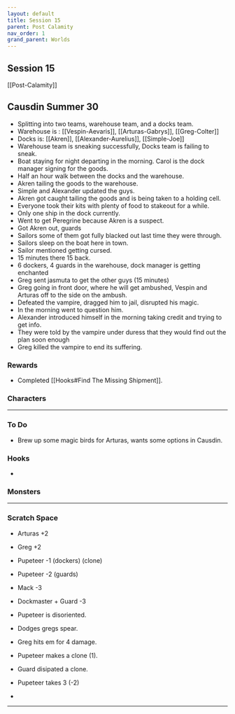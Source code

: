 ```yaml
---
layout: default
title: Session 15
parent: Post Calamity
nav_order: 1
grand_parent: Worlds
---
```

## Session 15
[[Post-Calamity]]
## Causdin Summer 30
* Splitting into two teams, warehouse team, and a docks team.
* Warehouse is : [[Vespin-Aevaris]], [[Arturas-Gabrys]], [[Greg-Colter]]
* Docks is: [[Akren]], [[Alexander-Aurelius]], [[Simple-Joe]]
* Warehouse team is sneaking successfully, Docks team is failing to sneak.
* Boat staying for night departing in the morning. Carol is the dock manager signing for the goods.
* Half an hour walk between the docks and the warehouse. 
* Akren tailing the goods to the warehouse.
* Simple and Alexander updated the guys.
* Akren got caught tailing the goods and is being taken to a holding cell.
* Everyone took their kits with plenty of food to stakeout for a while.
* Only one ship in the dock currently.
* Went to get Peregrine because Akren is a suspect.
* Got Akren out, guards 
* Sailors some of them got fully blacked out last time they were through.
* Sailors sleep on the boat here in town.
* Sailor mentioned getting cursed.
* 15 minutes there 15 back. 
* 6 dockers, 4 guards in the warehouse, dock manager is getting enchanted
* Greg sent jasmuta to get the other guys (15 minutes)
* Greg going in front door, where he will get ambushed, Vespin and Arturas off to the side on the ambush.
* Defeated the vampire, dragged him to jail, disrupted his magic. 
* In the morning went to question him. 
* Alexander introduced himself in the morning taking credit and trying to get info.
* They were told by the vampire under duress that they would find out the plan soon enough
* Greg killed the vampire to end its suffering.


### Rewards
* Completed [[Hooks#Find The Missing Shipment]].

### Characters
 ---

### To Do
* Brew up some magic birds for Arturas, wants some options in Causdin. 

### Hooks
* 

### Monsters


---

### Scratch Space

* Arturas +2
* Greg +2
* Pupeteer -1 (dockers) (clone)
* Pupeteer -2 (guards)
* Mack -3
* Dockmaster + Guard -3

* Pupeteer is disoriented.
* Dodges gregs spear.
* Greg hits em for 4 damage.
* Pupeteer makes a clone (1).
* Guard disipated a clone.
* Pupeteer takes 3 (-2)
* 

---